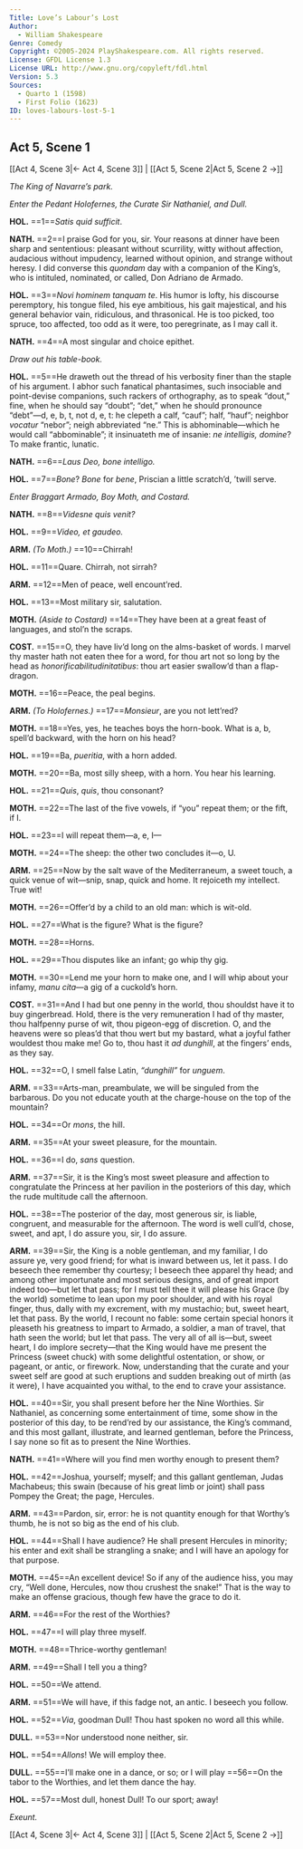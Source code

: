 ```yaml
---
Title: Love’s Labour’s Lost
Author: 
  - William Shakespeare
Genre: Comedy
Copyright: ©2005-2024 PlayShakespeare.com. All rights reserved.
License: GFDL License 1.3
License URL: http://www.gnu.org/copyleft/fdl.html
Version: 5.3
Sources:
  - Quarto 1 (1598)
  - First Folio (1623)
ID: loves-labours-lost-5-1
---
```


## Act 5, Scene 1
[[Act 4, Scene 3|← Act 4, Scene 3]] | [[Act 5, Scene 2|Act 5, Scene 2 →]]

*The King of Navarre’s park.*

*Enter the Pedant Holofernes, the Curate Sir Nathaniel, and Dull.*

**HOL.**
==1==*Satis quid sufficit*.

**NATH.**
==2==I praise God for you, sir. Your reasons at dinner have been sharp and sententious: pleasant without scurrility, witty without affection, audacious without impudency, learned without opinion, and strange without heresy. I did converse this *quondam* day with a companion of the King’s, who is intituled, nominated, or called, Don Adriano de Armado.

**HOL.**
==3==*Novi hominem tanquam te*. His humor is lofty, his discourse peremptory, his tongue filed, his eye ambitious, his gait majestical, and his general behavior vain, ridiculous, and thrasonical. He is too picked, too spruce, too affected, too odd as it were, too peregrinate, as I may call it.

**NATH.**
==4==A most singular and choice epithet.

*Draw out his table-book.*

**HOL.**
==5==He draweth out the thread of his verbosity finer than the staple of his argument. I abhor such fanatical phantasimes, such insociable and point-devise companions, such rackers of orthography, as to speak “dout,” fine, when he should say “doubt”; “det,” when he should pronounce “debt”—d, e, b, t, not d, e, t: he clepeth a calf, “cauf”; half, “hauf”; neighbor *vocatur* “nebor”; neigh abbreviated “ne.” This is abhominable—which he would call “abbominable”; it insinuateth me of insanie: *ne intelligis, domine*? To make frantic, lunatic.

**NATH.**
==6==*Laus Deo, bone intelligo.*

**HOL.**
==7==*Bone*? *Bone* for *bene*, Priscian a little scratch’d, ’twill serve.

*Enter Braggart Armado, Boy Moth, and Costard.*

**NATH.**
==8==*Videsne quis venit?*

**HOL.**
==9==*Video, et gaudeo.*

**ARM.**
*(To Moth.)*
==10==Chirrah!

**HOL.**
==11==Quare. Chirrah, not sirrah?

**ARM.**
==12==Men of peace, well encount’red.

**HOL.**
==13==Most military sir, salutation.

**MOTH.**
*(Aside to Costard)*
==14==They have been at a great feast of languages, and stol’n the scraps.

**COST.**
==15==O, they have liv’d long on the alms-basket of words. I marvel thy master hath not eaten thee for a word, for thou art not so long by the head as *honorificabilitudinitatibus*: thou art easier swallow’d than a flap-dragon.

**MOTH.**
==16==Peace, the peal begins.

**ARM.**
*(To Holofernes.)*
==17==*Monsieur*, are you not lett’red?

**MOTH.**
==18==Yes, yes, he teaches boys the horn-book. What is a, b, spell’d backward, with the horn on his head?

**HOL.**
==19==Ba, *pueritia*, with a horn added.

**MOTH.**
==20==Ba, most silly sheep, with a horn. You hear his learning.

**HOL.**
==21==*Quis*, *quis*, thou consonant?

**MOTH.**
==22==The last of the five vowels, if “you” repeat them; or the fift, if I.

**HOL.**
==23==I will repeat them—a, e, I⁠—

**MOTH.**
==24==The sheep: the other two concludes it—o, U.

**ARM.**
==25==Now by the salt wave of the Mediterraneum, a sweet touch, a quick venue of wit—snip, snap, quick and home. It rejoiceth my intellect. True wit!

**MOTH.**
==26==Offer’d by a child to an old man: which is wit-old.

**HOL.**
==27==What is the figure? What is the figure?

**MOTH.**
==28==Horns.

**HOL.**
==29==Thou disputes like an infant; go whip thy gig.

**MOTH.**
==30==Lend me your horn to make one, and I will whip about your infamy, *manu cita*—a gig of a cuckold’s horn.

**COST.**
==31==And I had but one penny in the world, thou shouldst have it to buy gingerbread. Hold, there is the very remuneration I had of thy master, thou halfpenny purse of wit, thou pigeon-egg of discretion. O, and the heavens were so pleas’d that thou wert but my bastard, what a joyful father wouldest thou make me! Go to, thou hast it *ad dunghill*, at the fingers’ ends, as they say.

**HOL.**
==32==O, I smell false Latin, *“dunghill”* for *unguem*.

**ARM.**
==33==Arts-man, preambulate, we will be singuled from the barbarous. Do you not educate youth at the charge-house on the top of the mountain?

**HOL.**
==34==Or *mons*, the hill.

**ARM.**
==35==At your sweet pleasure, for the mountain.

**HOL.**
==36==I do, *sans* question.

**ARM.**
==37==Sir, it is the King’s most sweet pleasure and affection to congratulate the Princess at her pavilion in the posteriors of this day, which the rude multitude call the afternoon.

**HOL.**
==38==The posterior of the day, most generous sir, is liable, congruent, and measurable for the afternoon. The word is well cull’d, chose, sweet, and apt, I do assure you, sir, I do assure.

**ARM.**
==39==Sir, the King is a noble gentleman, and my familiar, I do assure ye, very good friend; for what is inward between us, let it pass. I do beseech thee remember thy courtesy; I beseech thee apparel thy head; and among other importunate and most serious designs, and of great import indeed too—but let that pass; for I must tell thee it will please his Grace (by the world) sometime to lean upon my poor shoulder, and with his royal finger, thus, dally with my excrement, with my mustachio; but, sweet heart, let that pass. By the world, I recount no fable: some certain special honors it pleaseth his greatness to impart to Armado, a soldier, a man of travel, that hath seen the world; but let that pass. The very all of all is—but, sweet heart, I do implore secrety—that the King would have me present the Princess (sweet chuck) with some delightful ostentation, or show, or pageant, or antic, or firework. Now, understanding that the curate and your sweet self are good at such eruptions and sudden breaking out of mirth (as it were), I have acquainted you withal, to the end to crave your assistance.

**HOL.**
==40==Sir, you shall present before her the Nine Worthies. Sir Nathaniel, as concerning some entertainment of time, some show in the posterior of this day, to be rend’red by our assistance, the King’s command, and this most gallant, illustrate, and learned gentleman, before the Princess, I say none so fit as to present the Nine Worthies.

**NATH.**
==41==Where will you find men worthy enough to present them?

**HOL.**
==42==Joshua, yourself; myself; and this gallant gentleman, Judas Machabeus; this swain (because of his great limb or joint) shall pass Pompey the Great; the page, Hercules.

**ARM.**
==43==Pardon, sir, error: he is not quantity enough for that Worthy’s thumb, he is not so big as the end of his club.

**HOL.**
==44==Shall I have audience? He shall present Hercules in minority; his enter and exit shall be strangling a snake; and I will have an apology for that purpose.

**MOTH.**
==45==An excellent device! So if any of the audience hiss, you may cry, “Well done, Hercules, now thou crushest the snake!” That is the way to make an offense gracious, though few have the grace to do it.

**ARM.**
==46==For the rest of the Worthies?

**HOL.**
==47==I will play three myself.

**MOTH.**
==48==Thrice-worthy gentleman!

**ARM.**
==49==Shall I tell you a thing?

**HOL.**
==50==We attend.

**ARM.**
==51==We will have, if this fadge not, an antic. I beseech you follow.

**HOL.**
==52==*Via*, goodman Dull! Thou hast spoken no word all this while.

**DULL.**
==53==Nor understood none neither, sir.

**HOL.**
==54==*Allons*! We will employ thee.

**DULL.**
==55==I’ll make one in a dance, or so; or I will play
==56==On the tabor to the Worthies, and let them dance the hay.

**HOL.**
==57==Most dull, honest Dull! To our sport; away!

*Exeunt.*

[[Act 4, Scene 3|← Act 4, Scene 3]] | [[Act 5, Scene 2|Act 5, Scene 2 →]]